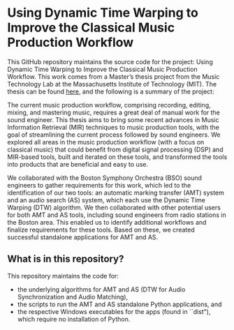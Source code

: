 # Using Dynamic Time Warping to Improve the Classical Music Production Workflow

This GitHub repository maintains the source code for the project: Using Dynamic Time Warping to Improve the Classical Music Production Workflow. This work comes from a Master’s thesis project from the Music Technology Lab at the Massachusetts Institute of Technology (MIT). The thesis can be found [here](http://musictech.mit.edu/sites/default/files/documents/pramanick_meng.pdf), and the following is a summary of the project:

The current music production workflow, comprising recording, editing, mixing, and mastering music, requires a great deal of manual work for the sound engineer. This thesis aims to bring some recent advances in Music Information Retrieval (MIR) techniques to music production tools, with the goal of streamlining the current process followed by sound engineers. We explored all areas in the music production workflow (with a focus on classical music) that could benefit from digital signal processing (DSP) and MIR-based tools, built and iterated on these tools, and transformed the tools into products that are beneficial and easy to use.

We collaborated with the Boston Symphony Orchestra (BSO) sound engineers to gather requirements for this work, which led to the identification of our two tools: an automatic marking transfer (AMT) system and an audio search (AS) system, which each use the Dynamic Time Warping (DTW) algorithm. We then collaborated with other potential users for both AMT and AS tools, including sound engineers from radio stations in the Boston area. This enabled us to identify additional workflows and finalize requirements for these tools. Based on these, we created successful standalone applications for AMT and AS.

## What is in this repository?

This repository maintains the code for:
* the underlying algorithms for AMT and AS (DTW for Audio Synchronization and Audio Matching),
* the scripts to run the AMT and AS standalone Python applications, and
* the respective Windows executables for the apps (found in ``dist"), which require no installation of Python.

[comment]: <> (TODO: add screenshots of applications)

